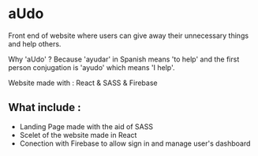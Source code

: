 # aUdo
Front end of website where users can give away their unnecessary things and help others.

Why 'aUdo' ? Because 'ayudar' in Spanish means 'to help' and the first person conjugation is 'ayudo' which means 'I help'.

Website made with : React & SASS & Firebase

## What include :
* Landing Page made with the aid of SASS
* Scelet of the website made in React
* Conection with Firebase to allow sign in and manage user's dashboard

